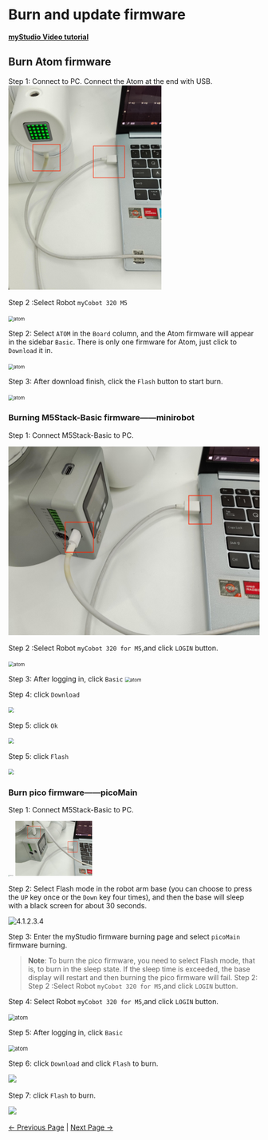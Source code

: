 # Burn and update firmware

**[myStudio Video tutorial](https://www.bilibili.com/video/BV1Qr4y1N7B5/)**



## Burn Atom firmware

Step 1: Connect to PC. Connect the Atom at the end with USB.
<img src="../../../../resources/5-BasicApplication/5.2.2/m5/img/320/atom_pc.jpg" alt="atom" style="zoom:40%;" />



Step 2 :Select Robot `myCobot 320 M5`

<img src="../../../../resources/5-BasicApplication/5.2.2/m5/img/320/atom.png" alt="atom" style="zoom: 67%;" />

Step 2: Select `ATOM` in the `Board` column, and the Atom firmware will appear in the sidebar `Basic`. There is only one firmware for Atom, just click to `Download` it in.

<img src="../../../../resources/5-BasicApplication/5.2.2/m5/img/320/atom2.png" alt="atom" style="zoom: 67%;" />

Step 3:  After download finish, click the `Flash` button to start burn.

<img src="../../../../resources/5-BasicApplication/5.2.2/m5/img/320/atom3.png" alt="atom" style="zoom: 67%;" />





### Burning M5Stack-Basic firmware——minirobot

Step 1: Connect M5Stack-Basic to PC.

​	<img src="../../../../resources/5-BasicApplication/5.2.2/m5/img/320/basic_2_pc.jpg" alt="basic" style="zoom: 50%;" />

Step 2 :Select Robot `myCobot 320 for M5`,and click `LOGIN` button.

<img src="../../../../resources/5-BasicApplication/5.2.2/m5/img/320/1.png" alt="atom" style="zoom: 67%;" />





Step 3: After logging in, click `Basic`
	<img src="../../../../resources/5-BasicApplication/5.2.2/m5/img/320/2.png" alt="atom" style="zoom: 67%;" />

Step 4:  click `Download`

<img src="../../../../resources/5-BasicApplication/5.2.2/m5/img/320/3.png" style="zoom: 67%;" />



Step 5: click  `Ok`

<img src="../../../../resources/5-BasicApplication/5.2.2/m5/img/320/4.png" style="zoom:67%;" />



Step 5: click  `Flash`

<img src="../../../../resources/5-BasicApplication/5.2.2/m5/img/320/5.png" style="zoom:67%;" />

### Burn pico firmware——picoMain

Step 1: Connect M5Stack-Basic to PC.

<img src="../../../../resources/5-BasicApplication/5.2.2/m5/img/4.1.2.3.3.jpg" alt="4.1.2.3.3" style="zoom: 15%;" />



<img src="../../../../resources/5-BasicApplication/5.2.2/m5/img/320/basic_1_pc.jpg" alt="4.1.2.3.3" style="zoom: 15%;" />

Step 2: Select Flash mode in the robot arm base (you can choose to press the `UP` key once or the `Down` key four times), and then the base will sleep with a black screen for about 30 seconds.

![4.1.2.3.4](../../../../resources/5-BasicApplication/5.2.2/m5/img/4.1.2.3.4.gif)



Step 3: Enter the myStudio firmware burning page and select `picoMain` firmware burning.

> **Note**: To burn the pico firmware, you need to select Flash mode, that is, to burn in the sleep state. If the sleep time is exceeded, the base display will restart and then burning the pico firmware will fail. Step 2: Step 2 :Select Robot `myCobot 320 for M5`,and click `LOGIN` button.



Step 4: Select Robot `myCobot 320 for M5`,and click `LOGIN` button.

<img src="../../../../resources/5-BasicApplication/5.2.2/m5/img/320/1.png" alt="atom" style="zoom:80%;" />





Step 5: After logging in, click `Basic`

<img src="../../../../resources/5-BasicApplication/5.2.2/m5/img/320/2.png" alt="atom" style="zoom: 80%;" />



Step 6: click `Download`    and click `Flash` to burn.

![](../../../../resources/5-BasicApplication/5.2.2/m5/img/320/6.png)





Step 7: click `Flash` to burn.

![](../../../../resources/5-BasicApplication/5.2.2/m5/img/320/8.png)


[← Previous Page](./2-install_driver.md) | [Next Page →](./4-other_function.md)